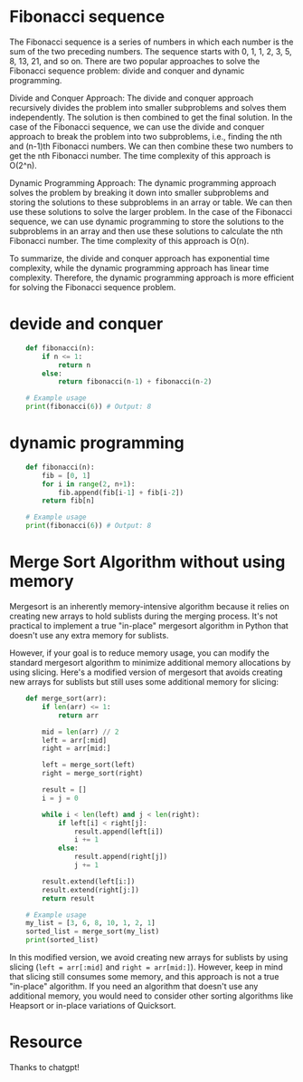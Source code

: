 
# Fibonacci sequence 
The Fibonacci sequence is a series of numbers in which each number is the sum of the two preceding numbers. The sequence starts with 0, 1, 1, 2, 3, 5, 8, 13, 21, and so on. There are two popular approaches to solve the Fibonacci sequence problem: divide and conquer and dynamic programming.

Divide and Conquer Approach:
The divide and conquer approach recursively divides the problem into smaller subproblems and solves them independently. The solution is then combined to get the final solution. In the case of the Fibonacci sequence, we can use the divide and conquer approach to break the problem into two subproblems, i.e., finding the nth and (n-1)th Fibonacci numbers. We can then combine these two numbers to get the nth Fibonacci number. The time complexity of this approach is O(2^n).

Dynamic Programming Approach:
The dynamic programming approach solves the problem by breaking it down into smaller subproblems and storing the solutions to these subproblems in an array or table. We can then use these solutions to solve the larger problem. In the case of the Fibonacci sequence, we can use dynamic programming to store the solutions to the subproblems in an array and then use these solutions to calculate the nth Fibonacci number. The time complexity of this approach is O(n).

To summarize, the divide and conquer approach has exponential time complexity, while the dynamic programming approach has linear time complexity. Therefore, the dynamic programming approach is more efficient for solving the Fibonacci sequence problem.



# devide and conquer
```python
    def fibonacci(n):
        if n <= 1:
            return n
        else:
            return fibonacci(n-1) + fibonacci(n-2)

    # Example usage
    print(fibonacci(6)) # Output: 8
```

# dynamic programming 
```python
    def fibonacci(n):
        fib = [0, 1]
        for i in range(2, n+1):
            fib.append(fib[i-1] + fib[i-2])
        return fib[n]

    # Example usage
    print(fibonacci(6)) # Output: 8
```
# Merge Sort Algorithm without using memory
Mergesort is an inherently memory-intensive algorithm because it relies on creating new arrays to hold sublists during the merging process. It's not practical to implement a true "in-place" mergesort algorithm in Python that doesn't use any extra memory for sublists.

However, if your goal is to reduce memory usage, you can modify the standard mergesort algorithm to minimize additional memory allocations by using slicing. Here's a modified version of mergesort that avoids creating new arrays for sublists but still uses some additional memory for slicing:

```python
    def merge_sort(arr):
        if len(arr) <= 1:
            return arr

        mid = len(arr) // 2
        left = arr[:mid]
        right = arr[mid:]

        left = merge_sort(left)
        right = merge_sort(right)

        result = []
        i = j = 0

        while i < len(left) and j < len(right):
            if left[i] < right[j]:
                result.append(left[i])
                i += 1
            else:
                result.append(right[j])
                j += 1

        result.extend(left[i:])
        result.extend(right[j:])
        return result

    # Example usage
    my_list = [3, 6, 8, 10, 1, 2, 1]
    sorted_list = merge_sort(my_list)
    print(sorted_list)
```

In this modified version, we avoid creating new arrays for sublists by using slicing (`left = arr[:mid]` and `right = arr[mid:]`). However, keep in mind that slicing still consumes some memory, and this approach is not a true "in-place" algorithm. If you need an algorithm that doesn't use any additional memory, you would need to consider other sorting algorithms like Heapsort or in-place variations of Quicksort.



# Resource

Thanks to chatgpt!